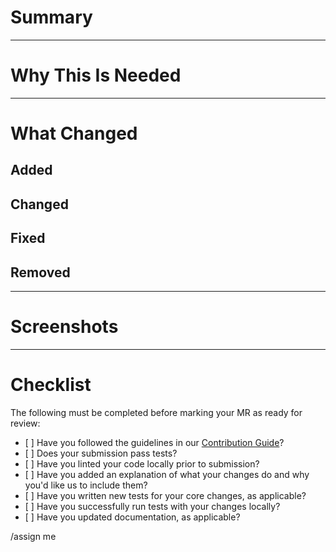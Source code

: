 <!-- You can remove any parts of this template not applicable to your Pull Request. -->

# Summary

<!--
  A short summary describing what was done.
  This should be short and to the point.
  Can be omitted if covered in why this is needed.
-->

______________________________________________________________________

# Why This Is Needed

<!--
  Explain why this change is needed.
  This should be short and to the point.
  Can be omitted if covered in the summary.
-->

______________________________________________________________________

# What Changed

<!--
  List out what was done (using a list) in the appropriate categories provided below.
  Remove any that are not applicable.
-->

## Added

<!-- Provide a list of what was added using the following format:

  - added foo
-->

## Changed

<!-- Provide a list of what changed (e.g. functionality) using following format:

  - foo will now do bar
-->

## Fixed

<!-- Provide a list of any bugs that were fixed using the following format:

  - fixed issue causing foo to bar
-->

## Removed

<!-- Provide a list of what was removed (e.g. functionality, config options) using following format:

  - removed foo from bar
-->

______________________________________________________________________

# Screenshots

<!--
  Please include screenshots of any new features to show how it works.
  Can be removed if not applicable.
-->

______________________________________________________________________

# Checklist

The following must be completed before marking your MR as ready for review:

- \[ \] Have you followed the guidelines in our [Contribution Guide](https://southwest.gitlab-dedicated.com/ccplat/documentation/-/tree/master/CONTRIBUTING.md)?
- \[ \] Does your submission pass tests?
- \[ \] Have you linted your code locally prior to submission?
- \[ \] Have you added an explanation of what your changes do and why you'd like us to include them?
- \[ \] Have you written new tests for your core changes, as applicable?
- \[ \] Have you successfully run tests with your changes locally?
- \[ \] Have you updated documentation, as applicable?

<!-- Quick actions to assign yourself to the MR & add applicable reviewers. Don't edit this section! -->

/assign me
